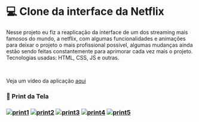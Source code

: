 <h1>💻 Clone da interface da Netflix</h1>
<p>Nesse projeto eu fiz a reaplicação da interface de um dos streaming mais famosos do mundo, a netflix, com algumas funcionalidades e animações para deixar o projeto o mais profissional possivel, algumas mudanças ainda estão sendo feitas constantemente para aprimorar cada vez mais o projeto.
Tecnologias usadas: HTML, CSS, JS e outras.</p>
<br>
<p>Veja um video da aplicação <a href="https://cdn.loom.com/sessions/thumbnails/00cd2bf1f2e445faa99c59f8d17c151a-00001.mp4" target="_blank">aqui</a></p>

<h3>📱 Print da Tela<h3>
<a href="https://ibb.co/ZMvtKMn"><img src="https://i.ibb.co/CH4NvHk/print1.png" alt="print1" border="0"></a>
<a href="https://ibb.co/L93pHgR"><img src="https://i.ibb.co/gtxghW9/print2.png" alt="print2" border="0"></a>
<a href="https://ibb.co/6ydyhRk"><img src="https://i.ibb.co/5171DWP/print4.png" alt="print3" border="0"></a>
<a href="https://ibb.co/gT5Bwsy"><img src="https://i.ibb.co/Snh90qN/print5.png" alt="print4" border="0"></a>
<a href="https://ibb.co/xghGVq2"><img src="https://i.ibb.co/3F1WtmT/print6.png" alt="print5" border="0"></a>